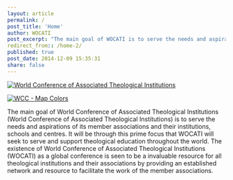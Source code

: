 ```yaml
---
layout: article
permalink: /
post_title: 'Home'
author: WOCATI
post_excerpt: "The main goal of WOCATI is to serve the needs and aspirations of its member associations and their institutions, schools and centres. It will be through this prime focus that WOCATI will seek to serve and support theological education throughout the world. The existence of WOCATI as a global conference is seen to be a invaluable resource for all theological institutions and their associations by providing an established network and resource to facilitate the work of the member associations."
redirect_from:: /home-2/
published: true
post_date: 2014-12-09 15:35:31
share: false
---
```


[![World Conference of Associated Theological Institutions](https://wocati.org/wp-content/uploads/2012/06/WOCATI-logo.png "WOCATI logo")](https://wocati.org/wp-content/uploads/2012/06/WOCATI-logo.png)

[![](https://wocati.org/wp-content/uploads/2012/06/map-colour-layers.png "WCC - Map Colors")](https://wocati.org/wp-content/uploads/2012/06/map-colour-layers.png)

The main goal of World Conference of Associated Theological Institutions (World Conference of Associated Theological Institutions) is to serve the needs and aspirations of its member associations and their institutions, schools and centres. It will be through this prime focus that WOCATI will seek to serve and support theological education throughout the world. The existence of World Conference of Associated Theological Institutions (WOCATI) as a global conference is seen to be a invaluable resource for all theological institutions and their associations by providing an established network and resource to facilitate the work of the member associations.

